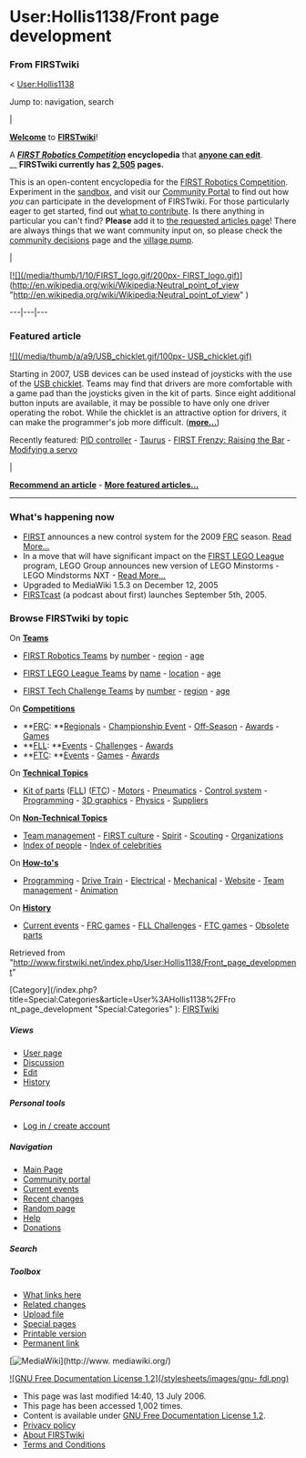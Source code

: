 # User:Hollis1138/Front page development

### From FIRSTwiki

&lt; [User:Hollis1138](/index.php/User:Hollis1138 "User:Hollis1138" )

Jump to: navigation, search

  

|

**[Welcome](/index.php/FIRSTwiki:New_users_page "FIRSTwiki:New users page" )** to **[FIRSTwiki](/index.php/FIRSTwiki "FIRSTwiki" )**!  

A **_[FIRST Robotics Competition](/index.php/FIRST_Robotics_Competition "FIRST
Robotics Competition" )_ encyclopedia** that **[anyone can
edit](/index.php/FIRSTwiki:How_does_one_edit_a_page "FIRSTwiki:How does one
edit a page" )**.  
__ **FIRSTwiki currently has [2,505](/index.php/FIRSTwiki:Statistics
"FIRSTwiki:Statistics" ) pages.**

This is an open-content encyclopedia for the [FIRST Robotics
Competition](/index.php/FIRST_Robotics_Competition "FIRST Robotics
Competition" ). Experiment in the [sandbox](/index.php/FIRSTwiki:Sandbox
"FIRSTwiki:Sandbox" ), and visit our [Community
Portal](/index.php/FIRSTwiki:Community_Portal "FIRSTwiki:Community Portal" )
to find out how _you_ can participate in the development of FIRSTwiki. For
those particularly eager to get started, find out [what to
contribute](/index.php/FIRSTwiki:What_to_contribute "FIRSTwiki:What to
contribute" ). Is there anything in particular you can't find? **Please** add
it to [the requested articles page](/index.php/FIRSTwiki:Requested_articles
"FIRSTwiki:Requested articles" )! There are always things that we want
community input on, so please check the [community
decisions](/index.php/FIRSTwiki:Community_decisions "FIRSTwiki:Community
decisions" ) page and the [village pump](/index.php/FIRSTwiki:Village_pump
"FIRSTwiki:Village pump" ).

  

|

[[![](/media/thumb/1/10/FIRST_logo.gif/200px-
FIRST_logo.gif)](/index.php/Image:FIRST_logo.gif ""
)](http://en.wikipedia.org/wiki/Wikipedia:Neutral_point_of_view
"http://en.wikipedia.org/wiki/Wikipedia:Neutral_point_of_view" )  
  
---|---|---  
  
  

### Featured article

[![](/media/thumb/a/a9/USB_chicklet.gif/100px-
USB_chicklet.gif)](/index.php/Image:USB_chicklet.gif "" )

Starting in 2007, USB devices can be used instead of joysticks with the use of
the [USB chicklet](/index.php?title=USB_chicklet&action=edit "USB chicklet" ).
Teams may find that drivers are more comfortable with a game pad than the
joysticks given in the kit of parts. Since eight additional button inputs are
available, it may be possible to have only one driver operating the robot.
While the chicklet is an attractive option for drivers, it can make the
programmer's job more difficult.
(**[more...](/index.php/Using_the_USB_chicklet "Using the USB chicklet" )**)

Recently featured: [PID controller](/index.php/PID_controller "PID controller"
) - [Taurus](/index.php/Taurus_%281073%29 "Taurus \(1073\)" ) - [FIRST Frenzy:
Raising the Bar](/index.php/FIRST_Frenzy:_Raising_the_Bar "FIRST Frenzy:
Raising the Bar" ) - [Modifying a servo](/index.php/Modifying_a_servo
"Modifying a servo" )

|

**[Recommend an article](/index.php/FIRSTwiki:Featured_article_candidates "FIRSTwiki:Featured article candidates" )** - **[More featured articles...](/index.php/FIRSTwiki:Featured_articles "FIRSTwiki:Featured articles" )**  
  
---  
  
  

### What's happening now

  * [FIRST](/index.php/FIRST "FIRST" ) announces a new control system for the 2009 [FRC](/index.php/FIRST_Robotics_Competition "FIRST Robotics Competition" ) season. [Read More...](/index.php/Robot_Controller_%282009%29 "Robot Controller \(2009\)" )
  * In a move that will have significant impact on the [FIRST LEGO League](/index.php/FIRST_Lego_League "FIRST Lego League" ) program, LEGO Group announces new version of LEGO Minstorms - LEGO Mindstorms NXT - [Read More...](/index.php/NXT "NXT" )
  * Upgraded to MediaWiki 1.5.3 on December 12, 2005 
  * [FIRSTcast](/index.php/FIRSTcast "FIRSTcast" ) (a podcast about first) launches September 5th, 2005. 

  
  
  
### Browse FIRSTwiki by topic

On **[Teams](/index.php/Teams "Teams" )**  

  * [FIRST Robotics Teams](/index.php/FIRST_Robotics_Team "FIRST Robotics Team" ) by [number](/index.php/Index_of_teams "Index of teams" ) \- [region](/index.php/Index_of_teams_by_region "Index of teams by region" ) \- [age](/index.php/Index_of_teams_by_age "Index of teams by age" )  

  * [FIRST LEGO League Teams](/index.php/FIRST_LEGO_League_Team "FIRST LEGO League Team" ) by [name](/index.php/Category:FLL_teams "Category:FLL teams" ) \- [location](/index.php/FLL_Teams_by_Location "FLL Teams by Location" ) \- [age](/index.php/FLL_Teams_by_Year_Founded "FLL Teams by Year Founded" )
  * [FIRST Tech Challenge Teams](/index.php/Team_%28Vex%29 "Team \(Vex\)" ) by [number](/index.php/Index_of_teams_%28Vex%29 "Index of teams \(Vex\)" ) \- [region](/index.php/Index_of_teams_by_region_%28Vex%29 "Index of teams by region \(Vex\)" ) \- [age](/index.php/Index_of_teams_by_age_%28Vex%29 "Index of teams by age \(Vex\)" )

On **[Competitions](/index.php/Competitions "Competitions" )**  

  * **[FRC](/index.php/FIRST_Robotics_Competition "FIRST Robotics Competition" ): **[Regionals](/index.php/Index_of_Regionals "Index of Regionals" ) \- [Championship Event](/index.php/Championship_Event "Championship Event" ) \- [Off-Season](/index.php/Index_of_off-season_competitions "Index of off-season competitions" ) \- [Awards](/index.php/Awards "Awards" ) \- [Games](/index.php/Game "Game" )
  * **[FLL](/index.php/FIRST_LEGO_League "FIRST LEGO League" ): **[Events](/index.php/Category:FLL_Events "Category:FLL Events" ) \- [Challenges](/index.php/FLL_Challenges "FLL Challenges" ) \- [Awards](/index.php/FLL_Awards "FLL Awards" )
  * **[FTC](/index.php/Vex "Vex" ): **[Events](/index.php/Index_of_events_%28Vex%29 "Index of events \(Vex\)" ) \- [Games](/index.php/Game_%28Vex%29 "Game \(Vex\)" ) \- [Awards](/index.php/Awards_%28Vex%29 "Awards \(Vex\)" )

On **[Technical Topics](/index.php/Technical "Technical" )**  

  * [Kit of parts](/index.php/Kit_of_parts "Kit of parts" ) ([FLL](/index.php/FLL_Robot_Set "FLL Robot Set" )) ([FTC](/index.php/Kit_of_parts_%28FTC%29 "Kit of parts \(FTC\)" )) - [Motors](/index.php/Motors "Motors" ) \- [Pneumatics](/index.php/Pneumatics "Pneumatics" ) \- [Control system](/index.php/Control_system "Control system" ) \- [Programming](/index.php/Programming "Programming" ) \- [3D graphics](/index.php/3D_graphics "3D graphics" ) \- [Physics](/index.php/Physics "Physics" ) \- [Suppliers](/index.php/Suppliers "Suppliers" )

On **[Non-Technical Topics](/index.php/Non-technical "Non-technical" )**  

  * [Team management](/index.php/Team_management "Team management" ) \- [FIRST culture](/index.php/FIRST_culture "FIRST culture" ) \- [Spirit](/index.php/Spirit "Spirit" ) \- [Scouting](/index.php/Scouting "Scouting" ) \- [Organizations](/index.php/Organizations "Organizations" )
  * [Index of people](/index.php/Index_of_people "Index of people" ) \- [Index of celebrities](/index.php/Index_of_celebrities "Index of celebrities" )

On **[How-to's](/index.php/How-to "How-to" )**  

  * [Programming](/index.php/How-to#Programming "How-to" ) \- [Drive Train](/index.php/How-to#Drive_train "How-to" ) \- [Electrical](/index.php/How-to#Electrical "How-to" ) \- [Mechanical](/index.php/How-to#Mechanical "How-to" ) \- [Website](/index.php/How-to#Website "How-to" ) \- [Team management](/index.php/How-to#Team_management "How-to" ) \- [Animation](/index.php/How-to#Animation "How-to" )

On **[History](/index.php/History_of_FIRST "History of FIRST" )**  

  * [Current events](/index.php/Current_events "Current events" ) \- [FRC games](/index.php/Game "Game" ) \- [FLL Challenges](/index.php/FLL_Challenges "FLL Challenges" ) \- [FTC games](/index.php/Game_%28FTC%29 "Game \(FTC\)" ) \- [Obsolete parts](/index.php/Obsolete_parts "Obsolete parts" )

  
  
  
Retrieved from
"<http://www.firstwiki.net/index.php/User:Hollis1138/Front_page_development>"

[Category](/index.php?title=Special:Categories&article=User%3AHollis1138%2FFro
nt_page_development "Special:Categories" ):
[FIRSTwiki](/index.php/Category:FIRSTwiki "Category:FIRSTwiki" )

##### Views

  * [User page](/index.php/User:Hollis1138/Front_page_development)
  * [Discussion](/index.php/User_talk:Hollis1138/Front_page_development)
  * [Edit](/index.php?title=User:Hollis1138/Front_page_development&action=edit)
  * [History](/index.php?title=User:Hollis1138/Front_page_development&action=history)

##### Personal tools

  * [Log in / create account](/index.php?title=Special:Userlogin&returnto=User:Hollis1138/Front_page_development)

[](/index.php/Main_Page "Main Page" )

##### Navigation

  * [Main Page](/index.php/Main_Page)
  * [Community portal](/index.php/FIRSTwiki:Community_portal)
  * [Current events](/index.php/Current_events)
  * [Recent changes](/index.php/Special:Recentchanges)
  * [Random page](/index.php/Special:Random)
  * [Help](/index.php/Help:Contents)
  * [Donations](/index.php/FIRSTwiki:Site_support)

##### Search



##### Toolbox

  * [What links here](/index.php/Special:Whatlinkshere/User:Hollis1138/Front_page_development)
  * [Related changes](/index.php/Special:Recentchangeslinked/User:Hollis1138/Front_page_development)
  * [Upload file](/index.php/Special:Upload)
  * [Special pages](/index.php/Special:Specialpages)
  * [Printable version](/index.php?title=User:Hollis1138/Front_page_development&printable=yes)
  * [Permanent link](/index.php?title=User:Hollis1138/Front_page_development&oldid=48896)

[![MediaWiki](/skins/common/images/poweredby_mediawiki_88x31.png)](http://www.
mediawiki.org/)

[![GNU Free Documentation License 1.2](/stylesheets/images/gnu-
fdl.png)](http://www.gnu.org/copyleft/fdl.html)

  * This page was last modified 14:40, 13 July 2006.
  * This page has been accessed 1,002 times.
  * Content is available under [GNU Free Documentation License 1.2](http://www.gnu.org/copyleft/fdl.html "http://www.gnu.org/copyleft/fdl.html" ).
  * [Privacy policy](/index.php/FIRSTwiki:Privacy_policy "FIRSTwiki:Privacy policy" )
  * [About FIRSTwiki](/index.php/FIRSTwiki:About "FIRSTwiki:About" )
  * [Terms and Conditions](/index.php/FIRSTwiki:Terms_and_conditions "FIRSTwiki:Terms and conditions" )

